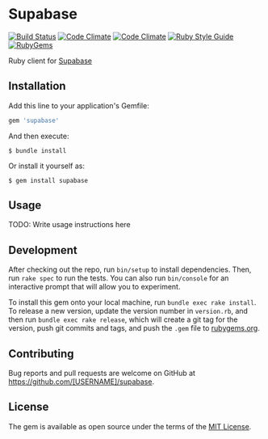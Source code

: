 # Supabase

[![Build Status](https://api.travis-ci.org/marcelobarreto/supabase-rb.svg?branch=master)](https://travis-ci.org/marcelobarreto/supabase-rb)
[![Code Climate](https://codeclimate.com/github/marcelobarreto/supabase-rb.svg)](https://codeclimate.com/github/marcelobareto/supabase-rb)
[![Code Climate](https://codeclimate.com/github/marcelobarreto/supabase-rb/coverage.svg)](https://codeclimate.com/github/marcelobarreto/supabase-rb)
[![Ruby Style Guide](https://img.shields.io/badge/code_style-rubocop-brightgreen.svg)](https://github.com/rubocop/rubocop)
[![RubyGems](http://img.shields.io/gem/dt/supabase.svg?style=flat)](http://rubygems.org/gems/supabase)

Ruby client for [Supabase](https://supabase.io/)

## Installation

Add this line to your application's Gemfile:

```ruby
gem 'supabase'
```

And then execute:

    $ bundle install

Or install it yourself as:

    $ gem install supabase

## Usage

TODO: Write usage instructions here

## Development

After checking out the repo, run `bin/setup` to install dependencies. Then, run `rake spec` to run the tests. You can also run `bin/console` for an interactive prompt that will allow you to experiment.

To install this gem onto your local machine, run `bundle exec rake install`. To release a new version, update the version number in `version.rb`, and then run `bundle exec rake release`, which will create a git tag for the version, push git commits and tags, and push the `.gem` file to [rubygems.org](https://rubygems.org).

## Contributing

Bug reports and pull requests are welcome on GitHub at https://github.com/[USERNAME]/supabase.


## License

The gem is available as open source under the terms of the [MIT License](https://opensource.org/licenses/MIT).
